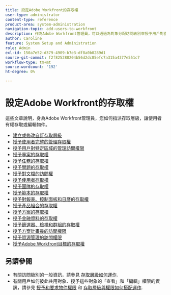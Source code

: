 ```yaml
---
title: 設定Adobe Workfront的存取權
user-type: administrator
content-type: reference
product-area: system-administration
navigation-topic: add-users-to-workfront
description: 作為Adobe Workfront管理員，可以通過為對象分配訪問級別來授予用戶對查看或編輯對象的訪問權限。
author: Caroline
feature: System Setup and Administration
role: Admin
exl-id: 150a7e52-d379-4909-b7e3-df8a0b0289d1
source-git-commit: f2f825280204b56d2dc85efc7a315a4377e551c7
workflow-type: tm+mt
source-wordcount: '192'
ht-degree: 0%

---
```


# 設定Adobe Workfront的存取權

這些文章說明，身為Adobe Workfront管理員，您如何指派存取層級，讓使用者有權存取或編輯物件。

* [建立或修改自訂存取層級](../../../administration-and-setup/add-users/configure-and-grant-access/create-modify-access-levels.md)
* [授予使用者完整的管理存取權](../../../administration-and-setup/add-users/configure-and-grant-access/grant-a-user-full-administrative-access.md)
* [授予用戶對特定區域的管理訪問權限](../../../administration-and-setup/add-users/configure-and-grant-access/grant-users-admin-access-certain-areas.md)
* [授予專案的存取權](../../../administration-and-setup/add-users/configure-and-grant-access/grant-access-projects.md)
* [授予任務的存取權](../../../administration-and-setup/add-users/configure-and-grant-access/grant-access-tasks.md)
* [授予問題的存取權](../../../administration-and-setup/add-users/configure-and-grant-access/grant-access-issues.md)
* [授予對文檔的訪問權](../../../administration-and-setup/add-users/configure-and-grant-access/grant-access-documents.md)
* [授予使用者存取權](../../../administration-and-setup/add-users/configure-and-grant-access/grant-access-other-users.md)
* [授予團隊的存取權](../../../administration-and-setup/add-users/configure-and-grant-access/grant-access-teams.md)
* [授予範本的存取權](../../../administration-and-setup/add-users/configure-and-grant-access/grant-access-templates.md)
* [授予對報表、控制面板和日曆的存取權](../../../administration-and-setup/add-users/configure-and-grant-access/grant-access-reports-dashboards-calendars.md)
* [授予產品組合的存取權](../../../administration-and-setup/add-users/configure-and-grant-access/grant-access-portfolios.md)
* [授予方案的存取權](../../../administration-and-setup/add-users/configure-and-grant-access/grant-access-programs.md)
* [授予金融資料的存取權](../../../administration-and-setup/add-users/configure-and-grant-access/grant-access-financial.md)
* [授予篩選器、檢視和群組的存取權](../../../administration-and-setup/add-users/configure-and-grant-access/grant-access-fvg.md)
* [授予方案計畫員的訪問權限](../../../administration-and-setup/add-users/configure-and-grant-access/grant-access-sp.md)
* [授予資源管理的訪問權限](../../../administration-and-setup/add-users/configure-and-grant-access/grant-access-resource-management.md)
* [授予Adobe Workfront目標的存取權](../../../administration-and-setup/add-users/configure-and-grant-access/grant-access-goals.md)

## 另請參閱

* 有關訪問級別的一般資訊，請參見 [存取層級如何運作](../../../administration-and-setup/add-users/access-levels-and-object-permissions/access-levels.md).
* 有關用戶如何彼此共用對象、授予這些對象的「查看」和「編輯」權限的資訊，請參見 [授予和要求物件權限](../../../workfront-basics/grant-and-request-access-to-objects/grant-and-request-access-to-objects.md) 和 [存取層級與權限如何搭配運作](../../../administration-and-setup/add-users/access-levels-and-object-permissions/how-access-levels-permissions-work-together.md).
